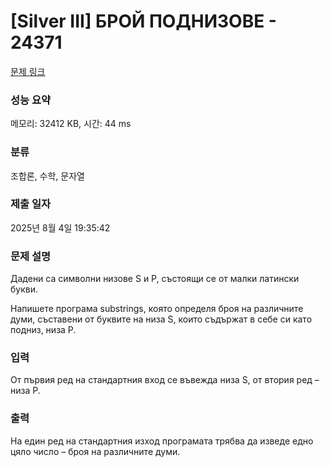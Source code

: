 # [Silver III] БРОЙ ПОДНИЗОВЕ - 24371 

[문제 링크](https://www.acmicpc.net/problem/24371) 

### 성능 요약

메모리: 32412 KB, 시간: 44 ms

### 분류

조합론, 수학, 문자열

### 제출 일자

2025년 8월 4일 19:35:42

### 문제 설명

<p>Дадени са символни низове S и P, състоящи се от малки латински букви.</p>

<p>Напишете програма substrings, която определя броя на различните думи, съставени от буквите на низа S, които съдържат в себе си като подниз, низа P.</p>

### 입력 

 <p>От първия ред на стандартния вход се въвежда низа S, от втория ред – низа P.</p>

### 출력 

 <p>На един ред на стандартния изход програмата трябва да изведе едно цяло число – броя на различните думи.</p>

